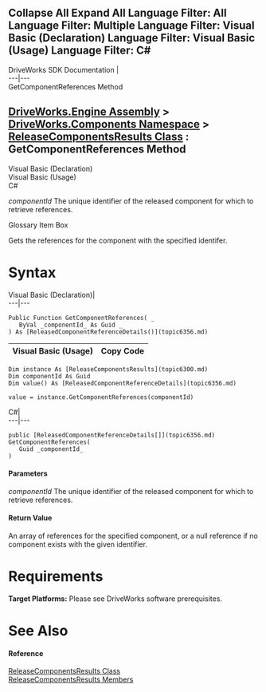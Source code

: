 Collapse All Expand All Language Filter: All  Language Filter: Multiple  Language Filter: Visual Basic (Declaration) Language Filter: Visual Basic (Usage) Language Filter: C#  
---  
DriveWorks SDK Documentation  |   
---|---  
GetComponentReferences Method   
  
[DriveWorks.Engine Assembly](topic2156.md) > [DriveWorks.Components Namespace](topic6089.md) > [ReleaseComponentsResults Class](topic6300.md) : GetComponentReferences Method  
---  
  
Visual Basic (Declaration)    
Visual Basic (Usage)    
C# 

_componentId_
    The unique identifier of the released component for which to retrieve references.

Glossary Item Box

Gets the references for the component with the specified identifer. 

# Syntax

Visual Basic (Declaration)|   
---|---  
      
    
    Public Function GetComponentReferences( _
       ByVal _componentId_ As Guid _
    ) As [ReleasedComponentReferenceDetails()](topic6356.md)  
  
Visual Basic (Usage)| Copy Code  
---|---  
      
    
    Dim instance As [ReleaseComponentsResults](topic6300.md)
    Dim componentId As Guid
    Dim value() As [ReleasedComponentReferenceDetails](topic6356.md)
     
    value = instance.GetComponentReferences(componentId)  
  
C#|   
---|---  
      
    
    public [ReleasedComponentReferenceDetails[]](topic6356.md) GetComponentReferences( 
       Guid _componentId_
    )  
  
#### Parameters

 _componentId_
    The unique identifier of the released component for which to retrieve references.

#### Return Value

An array of references for the specified component, or a null reference if no component exists with the given identifier.

# Requirements

**Target Platforms:** Please see DriveWorks software prerequisites.

# See Also

#### Reference

[ReleaseComponentsResults Class](topic6300.md)   
[ReleaseComponentsResults Members](topic6301.md)


